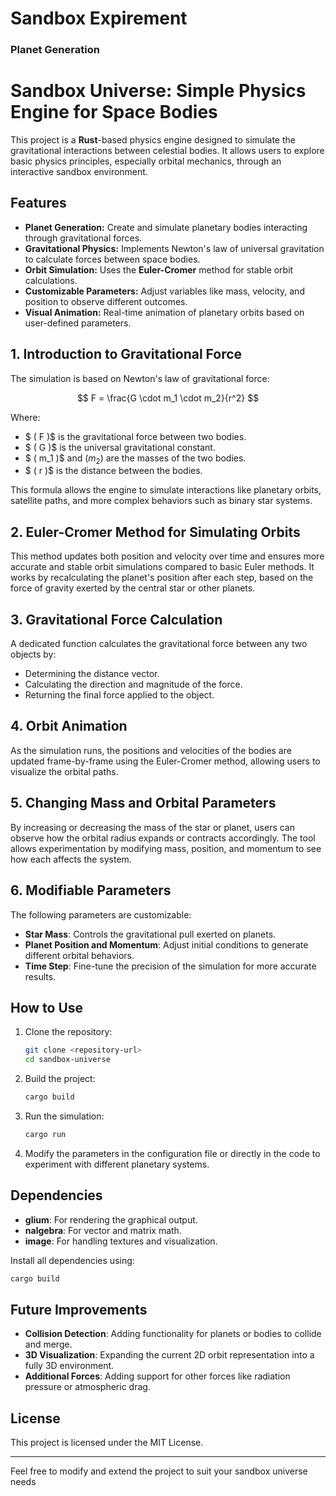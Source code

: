 # Sandbox Expirement
### Planet Generation
# Sandbox Universe: Simple Physics Engine for Space Bodies

This project is a **Rust**-based physics engine designed to simulate the gravitational interactions between celestial bodies. It allows users to explore basic physics principles, especially orbital mechanics, through an interactive sandbox environment.

## Features

- **Planet Generation:** Create and simulate planetary bodies interacting through gravitational forces.
- **Gravitational Physics:** Implements Newton's law of universal gravitation to calculate forces between space bodies.
- **Orbit Simulation:** Uses the **Euler-Cromer** method for stable orbit calculations.
- **Customizable Parameters:** Adjust variables like mass, velocity, and position to observe different outcomes.
- **Visual Animation:** Real-time animation of planetary orbits based on user-defined parameters.

## 1. Introduction to Gravitational Force

The simulation is based on Newton's law of gravitational force:

$$ F = \frac{G \cdot m_1 \cdot m_2}{r^2} $$

Where:
- $ ( F )$ is the gravitational force between two bodies.
- $ ( G )$ is the universal gravitational constant.
- $ ( m_1 )$ and $( m_2 )$ are the masses of the two bodies.
- $ ( r )$ is the distance between the bodies.

This formula allows the engine to simulate interactions like planetary orbits, satellite paths, and more complex behaviors such as binary star systems.

## 2. Euler-Cromer Method for Simulating Orbits

This method updates both position and velocity over time and ensures more accurate and stable orbit simulations compared to basic Euler methods. It works by recalculating the planet's position after each step, based on the force of gravity exerted by the central star or other planets.

## 3. Gravitational Force Calculation

A dedicated function calculates the gravitational force between any two objects by:
- Determining the distance vector.
- Calculating the direction and magnitude of the force.
- Returning the final force applied to the object.

## 4. Orbit Animation

As the simulation runs, the positions and velocities of the bodies are updated frame-by-frame using the Euler-Cromer method, allowing users to visualize the orbital paths. 

## 5. Changing Mass and Orbital Parameters

By increasing or decreasing the mass of the star or planet, users can observe how the orbital radius expands or contracts accordingly. The tool allows experimentation by modifying mass, position, and momentum to see how each affects the system.

## 6. Modifiable Parameters

The following parameters are customizable:
- **Star Mass**: Controls the gravitational pull exerted on planets.
- **Planet Position and Momentum**: Adjust initial conditions to generate different orbital behaviors.
- **Time Step**: Fine-tune the precision of the simulation for more accurate results.

## How to Use

1. Clone the repository:
   ```bash
   git clone <repository-url>
   cd sandbox-universe
   ```

2. Build the project:
   ```bash
   cargo build
   ```

3. Run the simulation:
   ```bash
   cargo run
   ```

4. Modify the parameters in the configuration file or directly in the code to experiment with different planetary systems.

## Dependencies

- **glium**: For rendering the graphical output.
- **nalgebra**: For vector and matrix math.
- **image**: For handling textures and visualization.

Install all dependencies using:

```bash
cargo build
```

## Future Improvements

- **Collision Detection**: Adding functionality for planets or bodies to collide and merge.
- **3D Visualization**: Expanding the current 2D orbit representation into a fully 3D environment.
- **Additional Forces**: Adding support for other forces like radiation pressure or atmospheric drag.

## License

This project is licensed under the MIT License.

---

Feel free to modify and extend the project to suit your sandbox universe needs